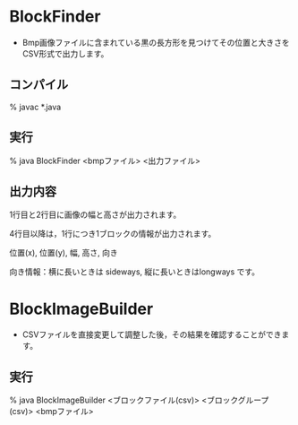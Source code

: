 # BlockFinder
* Bmp画像ファイルに含まれている黒の長方形を見つけてその位置と大きさをCSV形式で出力します。

## コンパイル
 % javac *.java
 
## 実行
 % java BlockFinder <bmpファイル> <出力ファイル>
 
## 出力内容
 1行目と2行目に画像の幅と高さが出力されます。

 4行目以降は，1行につき1ブロックの情報が出力されます。
 
 位置(x), 位置(y), 幅, 高さ, 向き
 
 向き情報：横に長いときは sideways, 縦に長いときはlongways です。
 
# BlockImageBuilder
* CSVファイルを直接変更して調整した後，その結果を確認することができます。

## 実行
 % java BlockImageBuilder <ブロックファイル(csv)> <ブロックグループ(csv)> <bmpファイル>
